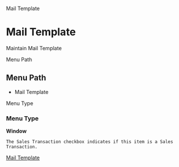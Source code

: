 
Mail Template
# Mail Template


Maintain Mail Template

Menu Path
## Menu Path



- Mail Template

Menu Type
### Menu Type

**Window**

```
The Sales Transaction checkbox indicates if this item is a Sales Transaction.
```

[Mail Template](functional-guide/window/window-mail-template.md)